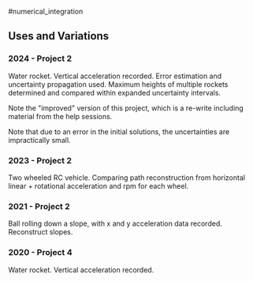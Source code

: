 #numerical_integration

## Uses and Variations

### 2024 - Project 2

Water rocket. Vertical acceleration recorded. Error estimation and uncertainty propagation used. Maximum heights of multiple rockets determined and compared within expanded uncertainty intervals.

Note the "improved" version of this project, which is a re-write including material from the help sessions. 

Note that due to an error in the initial solutions, the uncertainties are impractically small.

### 2023 - Project 2

Two wheeled RC vehicle. Comparing path reconstruction from horizontal linear + rotational acceleration and rpm for each wheel.

### 2021 - Project 2

Ball rolling down a slope, with x and y acceleration data recorded. Reconstruct slopes.

### 2020 - Project 4

Water rocket. Vertical acceleration recorded.
